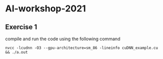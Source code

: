 # AI-workshop-2021

## Exercise 1
compile and run the code using the following command

``` nvcc -lcudnn -O3 --gpu-architecture=sm_86 -lineinfo cuDNN_example.cu && ./a.out ```
